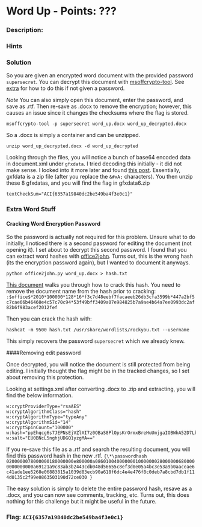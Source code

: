 # Word Up - Points: ???

### Description:

<missing since site is down>

### Hints

<missing since site is down>

### Solution

So you are given an encrypted word document with the provided password `supersecret`. You can decrypt this document with [msoffcrypto-tool](https://github.com/nolze/msoffcrypto-tool). See [extra](#extra) for how to do this if not given a password.

*Note* You can also simply open this document, enter the password, and save as .rtf. Then re-save as .docx to remove the encryption; however, this causes an issue since it changes the checksums where the flag is stored.

`msoffcrypto-tool -p supersecret word_up.docx word_up_decrypted.docx`

So a .docx is simply a container and can be unzipped.

`unzip word_up_decrypted.docx -d word_up_decrypted`

Looking through the files, you will notice a bunch of base64 encoded data in document.xml under `gfxdata`. I tried decoding this initially - it did not make sense. I looked into it more later and found [this post](https://social.msdn.microsoft.com/Forums/office/en-US/0fcedce7-0d2f-4e93-97e7-01c453d79e41/how-to-decode-gfxdata?forum=worddev). Essentially, gxfdata is a zip file (after you replace the `&#xA;` characters). You then unzip these 8 gfxdatas, and you will find the flag in gfxdata6.zip

`textCheckSum="ACI{6357a19840dc2be549ba4f3e0c1}" `


### Extra Word Stuff<a name="extra"></a>

#### Cracking Word Encryption Password

So the password is actually not required for this problem. Unsure what to do initially, I noticed there is a second password for editing the document (not opening it). I set about to decrypt this second password. I found that you can extract word hashes with [office2john](https://raw.githubusercontent.com/magnumripper/JohnTheRipper/bleeding-jumbo/run/office2john.py). Turns out, this is the wrong hash (its the encryption password again), but I wanted to document it anyways.

`python office2john.py word_up.docx > hash.txt`

[This document](http://pentestcorner.com/cracking-microsoft-office-97-03-2007-2010-2013-password-hashes-with-hashcat/) walks you through how to crack this hash. You need to remove the document name from the hash prior to cracking:
`:$office$*2010*100000*128*16*f3c7d48eebf7facaeeb26db3cfa3599b*447a2bf5c7cae66b46460e4c57c70c94*53f49bff3409a07e984825b7a9ae4b64a7ee0993dc2af82b6f983acef2012fef`

Then you can crack the hash with:

`hashcat -m 9500 hash.txt /usr/share/wordlists/rockyou.txt --username`

This simply recovers the password `supersecret` which we already knew.

####Removing edit password

Once decrypted, you will notice the document is still protected from being editing. I initially thought the flag might be in the tracked changes, so I set about removing this protection.

Looking at settings.xml after converting .docx to .zip and extracting, you will find the below information.

```
w:cryptProviderType="rsaAES"
w:cryptAlgorithmClass="hash"
w:cryptAlgorithmType="typeAny"
w:cryptAlgorithmSid="14"
w:cryptSpinCount="100000" w:hash="ppEhqcg6s7JEPNsEjVZlXI7z0OBaS8PlOpsKrOrmxBreHuUmjgaIOBWhA52D7LkKYY9txOTkdvjA3reoy9fbHw==" w:salt="EU0BNcL5nghjUDGQ1yzgMA=="
```

If you re-save this file as a .rtf and search the resulting document, you will find this password hash in the new .rtf.
`{\*\passwordhash 0200000078000000180000000e800000a08601004000000010000000280000006800000000000000a69121a9c83ab3b2443cdb048d56655c8ef3d0e05a4bc3e53a9b0aaceae6c41ade1ee5268e06883815a1039d83ecb90a618f6dc4e4e476f8c0deb7a8cbd7db1f114d0135c2f99e0863503190d72ce030
}`

The easy solution is simply to delete the entire password hash, resave as a .docx, and you can now see comments, tracking, etc. Turns out, this does nothing for this challenge but it might be useful in the future.

### Flag: `ACI{6357a19840dc2be549ba4f3e0c1}`
